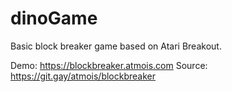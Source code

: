 # dinoGame

Basic block breaker game based on Atari Breakout.

Demo: https://blockbreaker.atmois.com
Source: https://git.gay/atmois/blockbreaker